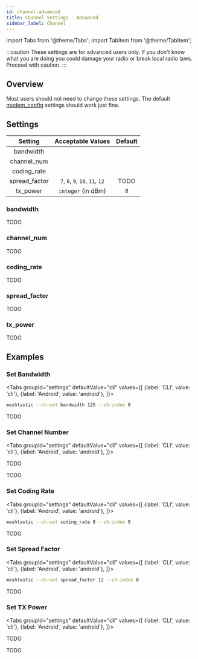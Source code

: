 ```yaml
---
id: channel-advanced
title: Channel Settings - Advanced
sidebar_label: Channel
---
```

import Tabs from '@theme/Tabs';
import TabItem from '@theme/TabItem';

:::caution
These settings are for advanced users only. If you don't know what you are doing you could damage your radio or break local radio laws. Proceed with caution.
:::

## Overview

Most users should not need to change these settings. The default [modem_config](channel#modem_config) settings should work just fine.

## Settings

| Setting | Acceptable Values | Default |
| :-----: | :---------------: | :-----: |
| bandwidth |  |  |
| channel_num |  |  |
| coding_rate |  |  |
| spread_factor | `7`, `8`, `9`, `10`, `11`, `12` | TODO |
| tx_power | `integer` (in dBm) | `0` |

### bandwidth

TODO

### channel_num

TODO

### coding_rate

TODO

### spread_factor

TODO

### tx_power

TODO

## Examples

### Set Bandwidth

<Tabs
  groupId="settings"
  defaultValue="cli"
  values={[
    {label: 'CLI', value: 'cli'},
    {label: 'Android', value: 'android'},
  ]}>
  <TabItem value="cli">

```bash
meshtastic --ch-set bandwidth 125 --ch-index 0
```

  </TabItem>
  <TabItem value="android">

  TODO

  </TabItem>
</Tabs>

### Set Channel Number

<Tabs
  groupId="settings"
  defaultValue="cli"
  values={[
    {label: 'CLI', value: 'cli'},
    {label: 'Android', value: 'android'},
  ]}>
  <TabItem value="cli">

  TODO

  </TabItem>
  <TabItem value="android">

  TODO

  </TabItem>
</Tabs>

### Set Coding Rate

<Tabs
  groupId="settings"
  defaultValue="cli"
  values={[
    {label: 'CLI', value: 'cli'},
    {label: 'Android', value: 'android'},
  ]}>
  <TabItem value="cli">

```bash
meshtastic --ch-set coding_rate 8 --ch-index 0
```

  </TabItem>
  <TabItem value="android">

  TODO

  </TabItem>
</Tabs>

### Set Spread Factor

<Tabs
  groupId="settings"
  defaultValue="cli"
  values={[
    {label: 'CLI', value: 'cli'},
    {label: 'Android', value: 'android'},
  ]}>
  <TabItem value="cli">

```bash
meshtastic --ch-set spread_factor 12 --ch-index 0
```

  </TabItem>
  <TabItem value="android">

  TODO

  </TabItem>
</Tabs>

### Set TX Power

<Tabs
  groupId="settings"
  defaultValue="cli"
  values={[
    {label: 'CLI', value: 'cli'},
    {label: 'Android', value: 'android'},
  ]}>
  <TabItem value="cli">

  TODO

  </TabItem>
  <TabItem value="android">

  TODO

  </TabItem>
</Tabs>
